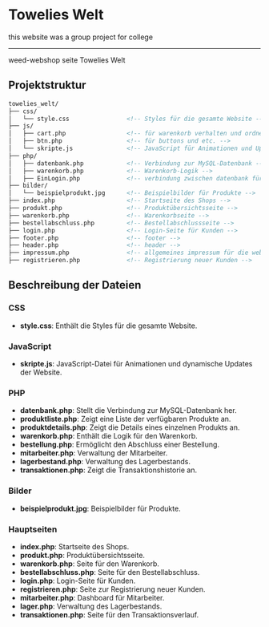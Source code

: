# Towelies Welt

this website was a group project for college

---

weed-webshop seite Towelies Welt

## Projektstruktur

``` md
towelies_welt/
├── css/
│   └── style.css                <!-- Styles für die gesamte Website -->
├── js/
│   ├── cart.php                 <!-- für warenkorb verhalten und ordnen -->
│   ├── btn.php                  <!-- für buttons und etc. -->
│   └── skripte.js               <!-- JavaScript für Animationen und Updates -->
├── php/
│   ├── datenbank.php            <!-- Verbindung zur MySQL-Datenbank -->
│   ├── warenkorb.php            <!-- Warenkorb-Logik -->
│   ├── EinLogin.php             <!-- verbindung zwischen datenbank für registrierung und login prozess -->
├── bilder/
│   └── beispielprodukt.jpg      <!-- Beispielbilder für Produkte -->
├── index.php                    <!-- Startseite des Shops -->
├── produkt.php                  <!-- Produktübersichtsseite -->
├── warenkorb.php                <!-- Warenkorbseite -->
├── bestellabschluss.php         <!-- Bestellabschlussseite -->
├── login.php                    <!-- Login-Seite für Kunden -->
├── footer.php                   <!-- footer -->
├── header.php                   <!-- header -->
├── impressum.php                <!-- allgemeines impressum für die webseite -->
├── registrieren.php             <!-- Registrierung neuer Kunden -->
```

## Beschreibung der Dateien

### CSS

- **style.css**: Enthält die Styles für die gesamte Website.

### JavaScript

- **skripte.js**: JavaScript-Datei für Animationen und dynamische Updates der Website.

### PHP

- **datenbank.php**: Stellt die Verbindung zur MySQL-Datenbank her.
- **produktliste.php**: Zeigt eine Liste der verfügbaren Produkte an.
- **produktdetails.php**: Zeigt die Details eines einzelnen Produkts an.
- **warenkorb.php**: Enthält die Logik für den Warenkorb.
- **bestellung.php**: Ermöglicht den Abschluss einer Bestellung.
- **mitarbeiter.php**: Verwaltung der Mitarbeiter.
- **lagerbestand.php**: Verwaltung des Lagerbestands.
- **transaktionen.php**: Zeigt die Transaktionshistorie an.

### Bilder

- **beispielprodukt.jpg**: Beispielbilder für Produkte.

### Hauptseiten

- **index.php**: Startseite des Shops.
- **produkt.php**: Produktübersichtsseite.
- **warenkorb.php**: Seite für den Warenkorb.
- **bestellabschluss.php**: Seite für den Bestellabschluss.
- **login.php**: Login-Seite für Kunden.
- **registrieren.php**: Seite zur Registrierung neuer Kunden.
- **mitarbeiter.php**: Dashboard für Mitarbeiter.
- **lager.php**: Verwaltung des Lagerbestands.
- **transaktionen.php**: Seite für den Transaktionsverlauf.
